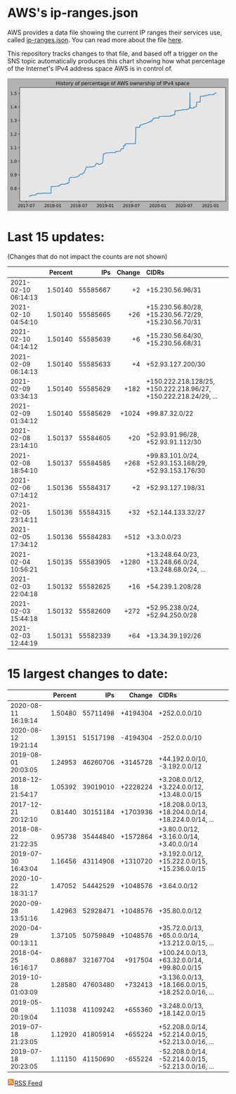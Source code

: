 # AWS's ip-ranges.json

AWS provides a data file showing the current IP ranges their
services use, called [ip-ranges.json](https://ip-ranges.amazonaws.com/ip-ranges.json).  You 
can read more about the file [here](https://docs.aws.amazon.com/general/latest/gr/aws-ip-ranges.html).

This repository tracks changes to that file, and based off a trigger on the SNS topic 
automatically produces this chart showing how what percentage of the Internet's IPv4 
address space AWS is in control of.

![History of AWS](history_count.svg)

# Last 15 updates:

(Changes that do not impact the counts are not shown)

| | Percent | IPs | Change | CIDRs |
| :--- | ---: | ---: | ---: | :--- |
| 2021-02-10 06:14:13 | 1.50140 | 55585667 | +2 | +15.230.56.96/31 |
| 2021-02-10 04:54:10 | 1.50140 | 55585665 | +26 | +15.230.56.80/28, +15.230.56.72/29, +15.230.56.70/31 |
| 2021-02-10 04:14:12 | 1.50140 | 55585639 | +6 | +15.230.56.64/30, +15.230.56.68/31 |
| 2021-02-09 06:14:13 | 1.50140 | 55585633 | +4 | +52.93.127.200/30 |
| 2021-02-09 03:34:13 | 1.50140 | 55585629 | +182 | +150.222.218.128/25, +150.222.218.96/27, +150.222.218.24/29, ... |
| 2021-02-09 01:34:12 | 1.50140 | 55585629 | +1024 | +99.87.32.0/22 |
| 2021-02-08 23:14:10 | 1.50137 | 55584605 | +20 | +52.93.91.96/28, +52.93.91.112/30 |
| 2021-02-08 18:54:10 | 1.50137 | 55584585 | +268 | +99.83.101.0/24, +52.93.153.168/29, +52.93.153.176/30 |
| 2021-02-06 07:14:12 | 1.50136 | 55584317 | +2 | +52.93.127.198/31 |
| 2021-02-05 23:14:11 | 1.50136 | 55584315 | +32 | +52.144.133.32/27 |
| 2021-02-05 17:34:12 | 1.50136 | 55584283 | +512 | +3.3.0.0/23 |
| 2021-02-04 10:56:21 | 1.50135 | 55583905 | +1280 | +13.248.64.0/23, +13.248.66.0/24, +13.248.68.0/24, ... |
| 2021-02-03 22:04:18 | 1.50132 | 55582625 | +16 | +54.239.1.208/28 |
| 2021-02-03 15:44:18 | 1.50132 | 55582609 | +272 | +52.95.238.0/24, +52.94.250.0/28 |
| 2021-02-03 12:44:19 | 1.50131 | 55582339 | +64 | +13.34.39.192/26 |


# 15 largest changes to date:

| | Percent | IPs | Change | CIDRs |
| :--- | ---: | ---: | ---: | :--- |
| 2020-08-11 16:19:14 | 1.50480 | 55711498 | +4194304 | +252.0.0.0/10 |
| 2020-08-12 19:21:14 | 1.39151 | 51517198 | -4194304 | -252.0.0.0/10 |
| 2019-08-01 20:03:05 | 1.24953 | 46260706 | +3145728 | +44.192.0.0/10, -3.192.0.0/12 |
| 2018-12-18 21:54:17 | 1.05392 | 39019010 | +2228224 | +3.208.0.0/12, +3.224.0.0/12, +13.48.0.0/15 |
| 2017-12-21 20:12:10 | 0.81440 | 30151184 | +1703936 | +18.208.0.0/13, +18.204.0.0/14, +18.224.0.0/14, ... |
| 2018-08-22 21:22:35 | 0.95738 | 35444840 | +1572864 | +3.80.0.0/12, +3.16.0.0/14, +3.40.0.0/14 |
| 2019-07-30 16:43:04 | 1.16456 | 43114908 | +1310720 | +3.192.0.0/12, +15.222.0.0/15, +15.236.0.0/15 |
| 2020-10-22 18:31:17 | 1.47052 | 54442529 | +1048576 | +3.64.0.0/12 |
| 2020-09-28 13:51:16 | 1.42963 | 52928471 | +1048576 | +35.80.0.0/12 |
| 2020-04-29 00:13:11 | 1.37105 | 50759849 | +1048576 | +35.72.0.0/13, +65.0.0.0/14, +13.212.0.0/15, ... |
| 2018-04-25 16:16:17 | 0.86887 | 32167704 | +917504 | +100.24.0.0/13, +63.32.0.0/14, +99.80.0.0/15 |
| 2019-10-28 01:03:09 | 1.28580 | 47603480 | +732413 | +3.136.0.0/13, +18.166.0.0/15, +18.252.0.0/16, ... |
| 2019-05-08 20:19:04 | 1.11038 | 41109242 | +655360 | +3.248.0.0/13, +18.142.0.0/15 |
| 2019-07-18 21:23:05 | 1.12920 | 41805914 | +655224 | +52.208.0.0/14, +52.214.0.0/15, +52.213.0.0/16, ... |
| 2019-07-18 20:23:05 | 1.11150 | 41150690 | -655224 | -52.208.0.0/14, -52.214.0.0/15, -52.213.0.0/16, ... |


[![RSS Icon](rss-icon.png)RSS Feed](https://raw.githubusercontent.com/seligman/aws-ip-ranges/master/rss.xml)
